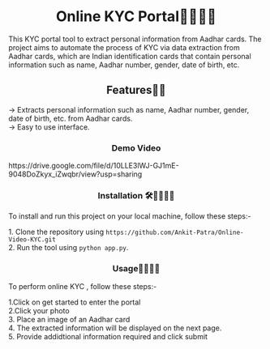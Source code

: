 
<h1 align="center">Online KYC Portal👩‍💻👨‍💻</h1>
<p align="left">This KYC portal tool to extract personal information from Aadhar cards. The project aims to automate the process of KYC via data extraction from Aadhar cards, which are Indian identification cards that contain personal information such as name, Aadhar number, gender, date of birth, etc.</p>


<h2 align="center">Features👨‍🎨</h2>
<p>
-> Extracts personal information such as name, Aadhar number, gender, date of birth, etc. from Aadhar cards. <br> 
-> Easy to use interface. <br> 
</p>
<h3 align="center">Demo Video</h3>
<p>https://drive.google.com/file/d/10LLE3lWJ-GJ1mE-9048DoZkyx_iZwqbr/view?usp=sharing</p>




<h3 align="center">Installation 🛠👨‍🔧👨‍🔧</h3>
<p>To install and run this project on your local machine, follow these steps:-</p>
1. Clone the repository using <code>https://github.com/Ankit-Patra/Online-Video-KYC.git</code> <br>
2. Run the tool using <code>python app.py</code>. <br> 



<h3 align="center">Usage🤷‍♂️🤷‍♀️</h3>
<p>To perform online KYC , follow these steps:-</p>
1.Click on get started to enter the portal <br>
2.Click your photo <br>
3. Place an image of an Aadhar card <br>
4. The extracted information will be displayed on the next page. <br> 
5. Provide addidtional information required and click submit <br>
</p>
